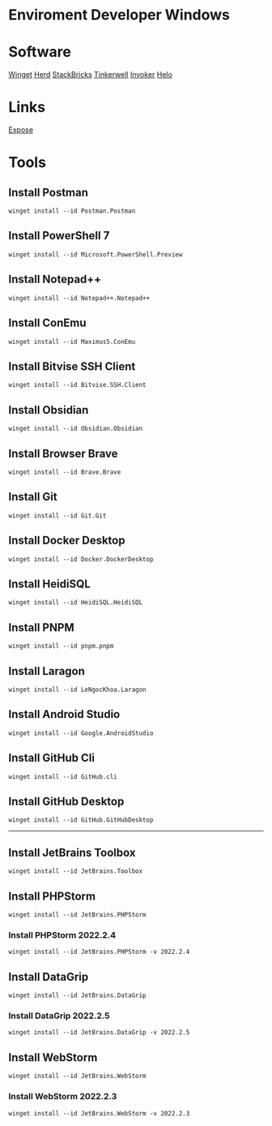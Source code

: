 # Enviroment Developer Windows

# Software
[Winget](https://winget.run/)
[Herd](https://herd.laravel.com/)
[StackBricks](https://stackbricks.app/)
[Tinkerwell](https://tinkerwell.app/)
[Invoker](https://invoker.dev/)
[Helo](https://usehelo.com/)

# Links
[Expose](https://expose.dev/)

# Tools

## Install Postman
```
winget install --id Postman.Postman
```

## Install PowerShell 7
```
winget install --id Microsoft.PowerShell.Preview
```

## Install Notepad++
```
winget install --id Notepad++.Notepad++
```

## Install ConEmu
```
winget install --id Maximus5.ConEmu
```

## Install Bitvise SSH Client
```
winget install --id Bitvise.SSH.Client
```

## Install Obsidian
```
winget install --id Obsidian.Obsidian
```

## Install Browser Brave
```
winget install --id Brave.Brave
```

## Install Git
```
winget install --id Git.Git
```

## Install Docker Desktop
```
winget install --id Docker.DockerDesktop
```

## Install HeidiSQL
```
winget install --id HeidiSQL.HeidiSQL
```

## Install PNPM
```
winget install --id pnpm.pnpm
```

## Install Laragon
```
winget install --id LeNgocKhoa.Laragon
```

## Install Android Studio
```
winget install --id Google.AndroidStudio
```

## Install GitHub Cli
```
winget install --id GitHub.cli
```

## Install GitHub Desktop
```
winget install --id GitHub.GitHubDesktop
```

---

## Install JetBrains Toolbox
```
winget install --id JetBrains.Toolbox
```

## Install PHPStorm
```
winget install --id JetBrains.PHPStorm
```

### Install PHPStorm 2022.2.4
```
winget install --id JetBrains.PHPStorm -v 2022.2.4
```

## Install DataGrip
```
winget install --id JetBrains.DataGrip
```

### Install DataGrip 2022.2.5
```
winget install --id JetBrains.DataGrip -v 2022.2.5
```

## Install WebStorm
```
winget install --id JetBrains.WebStorm
```

### Install WebStorm 2022.2.3
```
winget install --id JetBrains.WebStorm -v 2022.2.3
```

